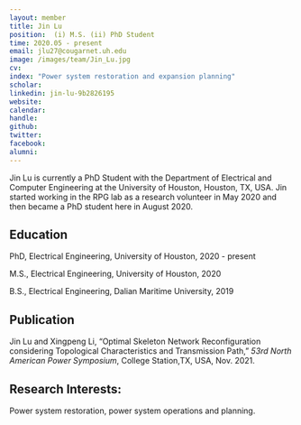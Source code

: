 ```yaml
---
layout: member
title: Jin Lu
position:  (i) M.S. (ii) PhD Student
time: 2020.05 - present
email: jlu27@cougarnet.uh.edu
image: /images/team/Jin_Lu.jpg
cv: 
index: "Power system restoration and expansion planning"
scholar: 
linkedin: jin-lu-9b2826195 
website: 
calendar: 
handle: 
github: 
twitter: 
facebook: 
alumni: 
---
```


Jin Lu is currently a PhD Student with the Department of Electrical and Computer Engineering at the University of Houston, Houston, TX, USA. Jin started working in the RPG lab as a research volunteer in May 2020 and then became a PhD student here in August 2020.

## Education

PhD, Electrical Engineering, University of Houston, 2020 - present

M.S., Electrical Engineering, University of Houston, 2020

B.S., Electrical Engineering, Dalian Maritime University, 2019


## Publication
Jin Lu and Xingpeng Li, “Optimal Skeleton Network Reconfiguration considering Topological Characteristics and Transmission Path,” *53rd North American Power Symposium*, College Station,TX, USA, Nov. 2021.




## Research Interests:

Power system restoration, power system operations and planning.